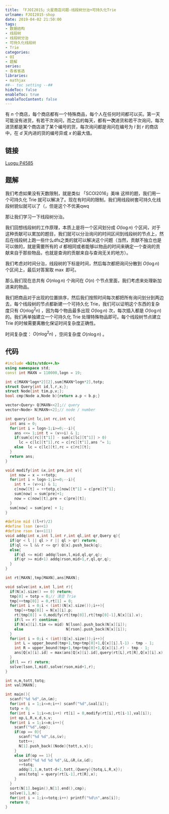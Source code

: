 ```yaml
---
title: 「FJOI2015」火星商店问题-线段树分治+可持久化Trie
urlname: FJOI2015-shop
date: 2019-04-02 21:50:00
tags:
- 数据结构
- 线段树
- 线段树分治
- 可持久化线段树
- Trie
categories:
- OI
- 题解
series:
- 各省省选
libraries:
- mathjax 
##-- toc setting --##
hideToc: false
enableToc: true
enableTocContent: false
---
```


有 $n$ 个商店，每个商店都有一个特殊商品，每个人在任何时间都可以买。第一天可能没有进货，有若干次询问，而之后的每天，都有**一次**进货和若干次询问，每次进货都是某个商店进了某个编号的货，每次询问都是询问在编号为 $l$ 到 $r$ 的商店中，在 $d$ 天内进的货的编号异或 $x$ 的最大值。 

<!--more-->

## 链接

[Luogu P4585](https://www.luogu.org/problemnew/show/P4585)

## 题解

我们考虑如果没有天数限制，就是类似 「SCOI2016」美味 这样的题，我们用一个可持久化 Trie 就可以解决了。现在有时间的限制，我们用线段树套可持久化线段树貌似就可以了（，但是这个不优美qwq

那让我们学习一下线段树分治。

我们回想线段树的工作原理，本质上是将一个区间划分成 $O(\log n)$ 个区间，对于这种贡献可以累加的题目，我们就可以分治询问的时间区间到线段树的节点上，然后在线段树上跑一些什么dfs之类的就可以解决这个问题（当然，贡献不独立也是可以做的，就是需要所有的 $d$ 都相同或者能够以物品的时间来确定一个查询的贡献来自于那些物品，也就是查询的贡献来自与查询无关的地方）。

我们考虑对时间分治，线段树的下标是时间，然后每次都把询问分散到 $O(\log n)$ 个区间上，最后对答案取 $\max$ 即可。

那么我们现在总共有 $O(n \log n)$ 个询问在 $O(n)$ 个节点里面，我们考虑来处理新加进来的物品。

我们把商品对于出现的位置排序，然后我们按照时间每次都把所有询问划分到两边去，每个线段树的节点都新建一个可持久化 Trie，我们可以证明这个东西的复杂度只有 $O(n \log^2 n)$ ，因为每个物品最多出现 $O(\log n)$ 次，每次插入都是 $O(\log n)$ 的。我们再单独建立一个可持久化 Trie 处理特殊物品即可。每个线段树节点建立 Trie 的时候需要离散化保证时间复杂度正确性。

时间复杂度： $O(n \log^2 n)$ ，空间复杂度 $O(n \log n)$ 。

## 代码

```cpp
#include <bits/stdc++.h>
using namespace std;
const int MAXN = 110000,logn = 19;

int c[MAXN*logn*2][2],sum[MAXN*logn*2],totp;
struct Query{int id,l,r,x;};
struct Node{int tim,p,v;};
bool cmp(Node a,Node b){return a.p < b.p;}

vector<Query> Q[MAXN<<2];// query
vector<Node> N[MAXN<<2];// node / number

int query(int lc,int rc,int v){
  int ans = 0;
  for(int i = logn-1;i>=0;--i){
    ans <<= 1;int t = (v>>i) & 1;
    if(sum[c[rc][t^1]] - sum[c[lc][t^1]] > 0)
      lc = c[lc][t^1],rc = c[rc][t^1],ans ^= 1;
    else  lc = c[lc][t],rc = c[rc][t];
  }
  return ans;
}

void modify(int &x,int pre,int v){
  int now = x = ++totp;
  for(int i = logn-1;i>=0;--i){
    int t = (v>>i) & 1;
    c[now][t] = ++totp,c[now][t^1] = c[pre][t^1];
    sum[now] = sum[pre]+1;
    now = c[now][t],pre = c[pre][t];
  }
  sum[now] = sum[pre] + 1;
}

#define mid ((l+r)/2)
#define lson (x<<1)
#define rson (x<<1|1)
void addq(int x,int l,int r,int ql,int qr,Query q){
  if(qr < l || ql > r || ql > qr) return;
  if(ql <= l && r <= qr) Q[x].push_back(q);
  else{
    if(ql <= mid) addq(lson,l,mid,ql,qr,q);
    if(qr >= mid+1) addq(rson,mid+1,r,ql,qr,q);
  }
}

int rt[MAXN],tmp[MAXN],ans[MAXN];

void solve(int x,int l,int r){
  if(N[x].size() == 0) return;
  tmp[0] = totp = 0;// 清空 Trie
  tmp[++tmp[0]] = 0,rt[1] = 0;
  for(int i = 0;i < (int)(N[x].size());i++){
    tmp[++tmp[0]] = N[x][i].p;
    rt[tmp[0]] = 0,modify(rt[tmp[0]],rt[tmp[0]-1],N[x][i].v);
    if(l == r) continue;
    if(N[x][i].tim <= mid) N[lson].push_back(N[x][i]);
    else                   N[rson].push_back(N[x][i]);
  }
  for(int i = 0;i < (int)(Q[x].size());i++){
    int L = upper_bound(tmp+1,tmp+tmp[0]+1,Q[x][i].l-1) - tmp - 1;
    int R = upper_bound(tmp+1,tmp+tmp[0]+1,Q[x][i].r) - tmp - 1;
    ans[Q[x][i].id] = max(ans[Q[x][i].id],query(rt[L],rt[R],Q[x][i].x));
  }
  if(l == r) return;
  solve(lson,l,mid),solve(rson,mid+1,r);
}

int n,m,tott,totq;
int val[MAXN];

int main(){
  scanf("%d %d",&n,&m);
  for(int i = 1;i<=n;i++) scanf("%d",&val[i]);
  totp = 0;
  for(int i = 1;i<=n;i++) rt[i] = 0,modify(rt[i],rt[i-1],val[i]);
  int op,L,R,x,d,s,v;
  for(int i = 1;i<=m;i++){
    scanf("%d",&op);
    if(op == 0){
      scanf("%d %d",&s,&v);
      tott++;
      N[1].push_back((Node){tott,s,v});
    }
    else if(op == 1){
      scanf("%d %d %d %d",&L,&R,&x,&d);
      ++totq;
      addq(1,1,m,tott-d+1,tott,(Query){totq,L,R,x});
      ans[totq] = query(rt[L-1],rt[R],x);
    }
  }
  sort(N[1].begin(),N[1].end(),cmp);
  solve(1,1,m);
  for(int i = 1;i<=totq;i++) printf("%d\n",ans[i]);
  return 0;
}
```



